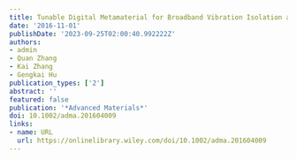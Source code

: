 ```yaml
---
title: Tunable Digital Metamaterial for Broadband Vibration Isolation at Low Frequency
date: '2016-11-01'
publishDate: '2023-09-25T02:00:40.992222Z'
authors:
- admin
- Quan Zhang
- Kai Zhang
- Gengkai Hu
publication_types: ['2']
abstract: ''
featured: false
publication: '*Advanced Materials*'
doi: 10.1002/adma.201604009
links:
- name: URL
  url: https://onlinelibrary.wiley.com/doi/10.1002/adma.201604009
---
```


